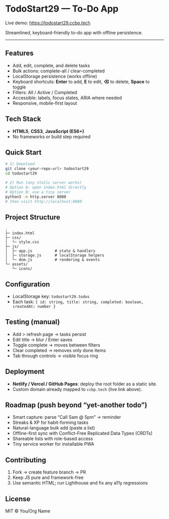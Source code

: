 # TodoStart29 — To-Do App

Live demo: <https://todostart29.ccbp.tech>

Streamlined, keyboard-friendly to-do app with offline persistence.

---

## Features
- Add, edit, complete, and delete tasks
- Bulk actions: complete-all / clear-completed
- LocalStorage persistence (works offline)
- Keyboard shortcuts: **Enter** to add, **E** to edit, **⌫** to delete, **Space** to toggle
- Filters: All / Active / Completed
- Accessible: labels, focus states, ARIA where needed
- Responsive, mobile-first layout

## Tech Stack
- **HTML5**, **CSS3**, **JavaScript (ES6+)**
- No frameworks or build step required

## Quick Start
```bash
# 1) Download
git clone <your-repo-url> todostart29
cd todostart29

# 2) Run (any static server works)
# Option A: open index.html directly
# Option B: use a tiny server
python3 -m http.server 8080
# then visit http://localhost:8080
```

## Project Structure
```
.
├─ index.html
├─ css/
│  └─ style.css
├─ js/
│  ├─ app.js          # state & handlers
│  ├─ storage.js      # localStorage helpers
│  └─ dom.js          # rendering & events
└─ assets/
   └─ icons/
```

## Configuration
- LocalStorage key: `todostart29.todos`
- Each task: `{ id: string, title: string, completed: boolean, createdAt: number }`

## Testing (manual)
- Add > refresh page → tasks persist
- Edit title → blur / Enter saves
- Toggle complete → moves between filters
- Clear completed → removes only done items
- Tab through controls → visible focus ring

## Deployment
- **Netlify / Vercel / GitHub Pages**: deploy the root folder as a static site.
- Custom domain already mapped to `ccbp.tech` (live link above).

## Roadmap (push beyond “yet-another todo”)
- Smart capture: parse “Call Sam @ 5pm” → reminder
- Streaks & XP for habit-forming tasks
- Natural-language bulk add (paste a list)
- Offline-first sync with Conflict-Free Replicated Data Types (CRDTs)
- Shareable lists with role-based access
- Tiny service worker for installable PWA

## Contributing
1. Fork → create feature branch → PR
2. Keep JS pure and framework-free
3. Use semantic HTML; run Lighthouse and fix any a11y regressions

## License
MIT © You/Org Name
